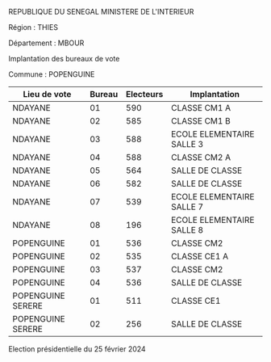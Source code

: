 REPUBLIQUE DU SENEGAL MINISTERE DE L'INTERIEUR

Région : THIES

Département : MBOUR

Implantation des bureaux de vote

Commune : POPENGUINE

| Lieu de vote | Bureau | Electeurs | Implantation |
| - | - | - | - |
| NDAYANE | 01 | 590 | CLASSE CM1 A |
| NDAYANE | 02 | 585 | CLASSE CM1 B |
| NDAYANE | 03 | 588 | ECOLE ELEMENTAIRE SALLE 3 |
| NDAYANE | 04 | 588 | CLASSE CM2 A |
| NDAYANE | 05 | 564 | SALLE DE CLASSE |
| NDAYANE | 06 | 582 | SALLE DE CLASSE |
| NDAYANE | 07 | 539 | ECOLE ELEMENTAIRE SALLE 7 |
| NDAYANE | 08 | 196 | ECOLE ELEMENTAIRE SALLE 8 |
| POPENGUINE | 01 | 536 | CLASSE CM2 |
| POPENGUINE | 02 | 535 | CLASSE CE1 A |
| POPENGUINE | 03 | 537 | CLASSE CM2 |
| POPENGUINE | 04 | 536 | SALLE DE CLASSE |
| POPENGUINE SERERE | 01 | 511 | CLASSE CE1 |
| POPENGUINE SERERE | 02 | 256 | SALLE DE CLASSE |

<!-- PageNumber="22/30" -->

Election présidentielle du 25 février 2024
